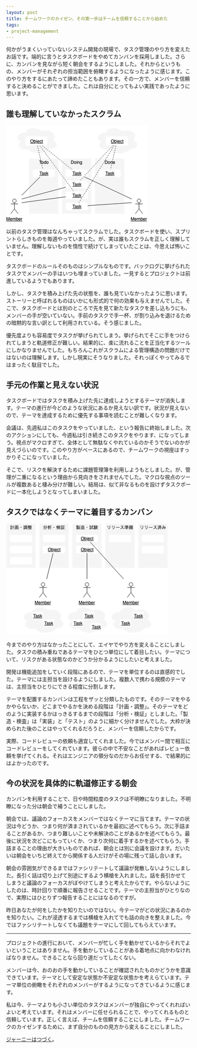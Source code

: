 ```yaml
---
layout: post
title: チームワークのカイゼン、その第一歩はチームを信頼することから始めた
tags: 
- project-management
---
```


何かがうまくいっていないシステム開発の現場で、タスク管理のやり方を変えたお話です。端的に言うとタスクボードをやめてカンバンを採用しました。さらに、カンバンを見ながら短く朝会をするようにしました。それからというもの、メンバーがそれぞれの担当範囲を俯瞰するようになったように感じます。このやり方をするにあたって諦めたこともあります。その一方で、メンバーを信頼すると決めることができました。これは自分にとってもよい実践であったように思います。

## 誰も理解していなかったスクラム

![タスクボード](../images/posts/2019-07-07/task-board.png)

以前のタスク管理はなんちゃってスクラムでした。タスクボードを使い、スプリントらしきものを毎週やっていました。が、実は誰もスクラムを正しく理解していません。理解しないものを惰性で続けてしまっていたことは、今思えば怖いことです。

タスクボードのルールそのものはシンプルなものです。バックログに挙げられたタスクでメンバーの手はいつも埋まっていました。一見するとプロジェクトは前進しているようでもあります。

しかし、タスクを積み上げた先の状態を、誰も見ていなかったように思います。ストーリーと呼ばれるものはいかにも形式的で何の効果も与えませんでした。そこで、タスクボードとは別のところで先を見て新たなタスクを差し込もうにも、メンバーの手が空いていない。手前のタスクで手一杯、が割り込みを退けるための暗黙的な言い訳として利用されている。そう感じました。

優先度よりも容易度でタスクが挙げられてしまう。挙げられてそこに手をつけられてしまうと軌道修正が難しい。結果的に、楽に流れることを正当化するツールにしかなりませんでした。もちろんこれがスクラムによる管理構造の問題だけではないのは理解します。しかし現実にそうなりました。それっぽくやってみるではまったく駄目でした。

## 手元の作業と見えない状況

タスクボードではタスクを積み上げた先に達成しようとするテーマが消失します。テーマの進行が今どのような状況にあるか見えない訳です。状況が見えないので、テーマを達成するために優先する事項を読むことが難しくなります。

会議は、先週私はこのタスクをやっていました、という報告に終始しました。次のアクションにしても、今週私は引き続きこのタスクをやります、になってしまう。視点がマクロすぎて、全体として無駄なくやれているのかそうでないのかが見えづらいのです。このやり方がベースにあるので、チームワークの視座はすっかりそこになっていました。

そこで、リスクを解決するために課題管理簿を利用しようもとしました。が、管理が二重になるという理由から見向きをされませんでした。マクロな視点のツールが複数あると棲み分けが難しい。結局は、似て非なるものを設けずタスクボードに一本化しようとなってしまいました。

## タスクではなくテーマに着目するカンバン

![カンバン](../images/posts/2019-07-07/kanban.png)

今までのやり方はなかったことにして、エイヤでやり方を変えることにしました。タスクの積み重ねであるテーマをひとつ単位にして着目したい。テーマについて、リスクがある状態なのかどうか分かるようにしたいと考えました。

開発は機能追加をしていく段階にあるので、テーマを単位するのは直感的でした。テーマには主担当を設けるようにしました。複数人で携わる規模のテーマは、主担当をひとりにできる程度に分割します。 

テーマを配置するカンバンは工程をザッと分類したものです。そのテーマをやるかやらないか、どこまでやるかを決める段階は「計画・調整」。そのテーマをどのように実装するかはっきるするまでの段階は「分析・検証」としました。「製造・検査」は「実装」と「テスト」のように細かく分けませんでした。大枠が決められた後のことはやってくれるだろうと、メンバーを信頼したからです。

実際、コードレビューの依頼も適宜してくれました。今ではメンバー間で相互にコードレビューをしてくれています。彼らの中で不安なことがあればレビュー依頼を挙げてくれる。それはエンジニアの領分なのだからお任せする、で結果的にはよかったのです。

## 今の状況を具体的に軌道修正する朝会

カンバンを利用することで、日や時間粒度のタスクは不明瞭になりました。不明瞭になった分は朝会で補うことにしました。

朝会では、議論のフォーカスをメンバーではなくテーマに当てます。テーマの状況は今どうか、つまり何が済まされているかを最初に述べてもらう。次に手詰まることがあるか、つまり難しいことや未解決のことがあるかを述べてもらう。最後に状況を次どこにもっていくか、つまり次何に着手するかを述べてもらう。手詰まることの理由が大きいものであれば、朝会とは別に会議を設けます。だいたいは朝会をいちど終えてから関係する人だけがその場に残って話し合います。

朝会の雰囲気ができるまではファシリテートして議論が発散しないようにしました。長引く話は切り上げて別途にするよう横槍を入れました。話を長引かせてしまうと議論のフォーカスがぼやけてしまうと考えたからです。やらないようにしたのは、時計回りで順番に報告させることです。テーマの主担当がひとりなので、実際にはひとりずつ報告することにはなるのですが。

昨日あなたが何をしたかを知りたいのではない。今テーマがどの状況にあるのかを知りたい。これが浸透するまでは横槍を入れてでも話の向きを整えました。今ではファシリテートしなくても議題をテーマにして回してもらえています。

----

プロジェクトの進行において、メンバーが忙しく手を動かせているからそれでよいということはありません。手を動かしていることがある着地点に向かわなければなりません。できることなら回り道だってしたくない。

メンバーは今、おのおの手を動かしていることが確認されたものかどうかを意識できています。テーマとして安定な状態か不安定な状態かを考えらています。テーマ単位の俯瞰をそれぞれのメンバーがするようになってきているように感じます。

私は今、テーマよりも小さい単位のタスクはメンバーが独自にやってくれればいよいと考えています。それはメンバーに任せられることで、やってくれるものと信頼しています。正しく言えば、チームを信頼することにしました。チームワークのカイゼンするために、まず自分のものの見方から変えることにしました。

[ジャーニーはつづく](./issue-driven-project-management)。
